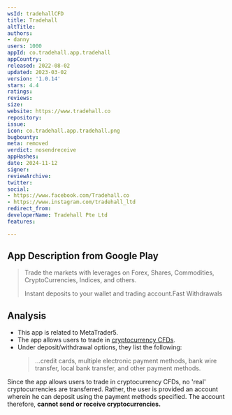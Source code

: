 ```yaml
---
wsId: tradehallCFD
title: Tradehall
altTitle: 
authors:
- danny
users: 1000
appId: co.tradehall.app.tradehall
appCountry: 
released: 2022-08-02
updated: 2023-03-02
version: '1.0.14'
stars: 4.4
ratings: 
reviews: 
size: 
website: https://www.tradehall.co
repository: 
issue: 
icon: co.tradehall.app.tradehall.png
bugbounty: 
meta: removed
verdict: nosendreceive
appHashes: 
date: 2024-11-12
signer: 
reviewArchive: 
twitter: 
social:
- https://www.facebook.com/Tradehall.co
- https://www.instagram.com/tradehall_ltd
redirect_from: 
developerName: Tradehall Pte Ltd
features: 

---
```


## App Description from Google Play

> Trade the markets with leverages on Forex, Shares, Commodities, CryptoCurrencies, Indices, and others.
>
> Instant deposits to your wallet and trading account.Fast Withdrawals

## Analysis 

- This app is related to MetaTrader5.
- The app allows users to trade in [cryptocurrency CFDs](https://tradehall.co/cryptocurrency/). 
- Under deposit/withdrawal options, they list the following: 
  > ...credit cards, multiple electronic payment methods, bank wire transfer, local bank transfer, and other payment methods.

Since the app allows users to trade in cryptocurrency CFDs, no 'real' cryptocurrencies are transferred. Rather, the user is provided an account wherein he can deposit using the payment methods specified. The account therefore, **cannot send or receive cryptocurrencies.**